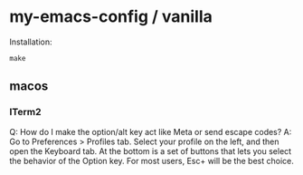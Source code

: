 # my-emacs-config / vanilla

Installation:

    make

## macos

### ITerm2

Q: How do I make the option/alt key act like Meta or send escape codes?
A: Go to Preferences > Profiles tab. Select your profile on the left, and then open the Keyboard tab. At the bottom is a set of buttons that lets you select the behavior of the Option key. For most users, Esc+ will be the best choice.
